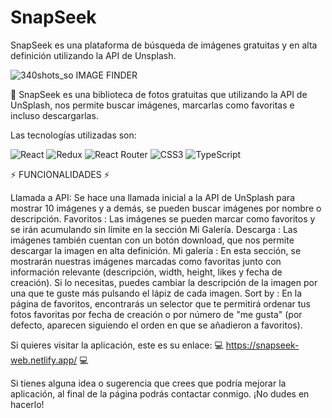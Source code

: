 # SnapSeek

SnapSeek es una plataforma de búsqueda de imágenes gratuitas y en alta definición utilizando la API de Unsplash.

![340shots_so](https://github.com/user-attachments/assets/91d2a2a9-e7a3-4019-a02e-9a622c478b8c)
IMAGE FINDER

📸 SnapSeek es una biblioteca de fotos gratuitas que utilizando la API de UnSplash, nos permite buscar imágenes, marcarlas como favoritas e incluso descargarlas.

Las tecnologías utilizadas son:

![React](https://img.shields.io/badge/react-%2320232a.svg?style=for-the-badge&logo=react&logoColor=%2361DAFB) ![Redux](https://img.shields.io/badge/redux-%23593d88.svg?style=for-the-badge&logo=redux&logoColor=white) ![React Router](https://img.shields.io/badge/React_Router-CA4245?style=for-the-badge&logo=react-router&logoColor=white) ![CSS3](https://img.shields.io/badge/css3-%231572B6.svg?style=for-the-badge&logo=css3&logoColor=white) ![TypeScript](https://img.shields.io/badge/typescript-%23007ACC.svg?style=for-the-badge&logo=typescript&logoColor=white)

⚡ FUNCIONALIDADES ⚡

Llamada a API: Se hace una llamada inicial a la API de UnSplash para mostrar 10 imágenes y a demás, se pueden buscar imágenes por nombre o descripción.
Favoritos : Las imágenes se pueden marcar como favoritos y se irán acumulando sin límite en la sección Mi Galería.
Descarga : Las imágenes también cuentan con un botón download, que nos permite descargar la imagen en alta definición.
Mi galería : En esta sección, se mostrarán nuestras imágenes marcadas como favoritas junto con información relevante (descripción, width, height, likes y fecha de creación). Si lo necesitas, puedes cambiar la descripción de la imagen por una que te guste más pulsando el lápiz de cada imagen.
Sort by : En la página de favoritos, encontrarás un selector que te permitirá ordenar tus fotos favoritas por fecha de creación o por número de "me gusta" (por defecto, aparecen siguiendo el orden en que se añadieron a favoritos).

Si quieres visitar la aplicación, este es su enlace:
💻 https://snapseek-web.netlify.app/ 💻

Si tienes alguna idea o sugerencia que crees que podría mejorar la aplicación, al final de la página podrás contactar conmigo. ¡No dudes en hacerlo!
